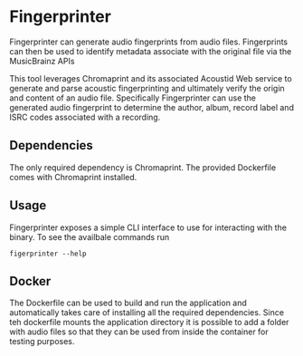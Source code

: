 # Fingerprinter

Fingerprinter can generate audio fingerprints from audio files.
Fingerprints can then be used to identify metadata associate with the original file via the MusicBrainz APIs

This tool leverages Chromaprint and its associated Acoustid Web service to generate and parse acoustic fingerprinting and ultimately verify the origin and content of an audio file.
Specifically Fingerprinter can use the generated audio fingerprint to determine the author, album, record label and ISRC codes associated with a recording.

## Dependencies
The only required dependency is Chromaprint.
The provided Dockerfile comes with Chromaprint installed.

## Usage
Fingerprinter exposes a simple CLI interface to use for interacting with the binary.
To see the availbale commands run
```
figerprinter --help
```

## Docker
The Dockerfile can be used to build and run the application and automatically takes care of installing all the required dependencies.
Since teh dockerfile mounts the application directory it is possible to add a folder with audio files so that they can be used from inside the container for testing purposes.